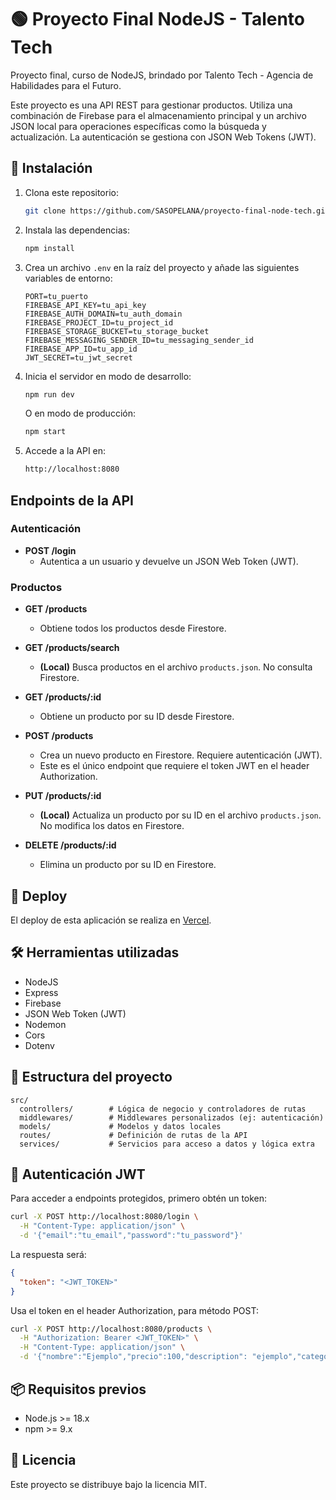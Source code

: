 # 🟢 Proyecto Final NodeJS - Talento Tech

Proyecto final, curso de NodeJS, brindado por Talento Tech - Agencia de Habilidades para el Futuro.

Este proyecto es una API REST para gestionar productos. Utiliza una combinación de Firebase para el almacenamiento principal y un archivo JSON local para operaciones específicas como la búsqueda y actualización. La autenticación se gestiona con JSON Web Tokens (JWT).

## 🚀 Instalación

1. Clona este repositorio:

    ```bash
    git clone https://github.com/SASOPELANA/proyecto-final-node-tech.git
    ```

2. Instala las dependencias:

    ```bash
    npm install
    ```

3. Crea un archivo `.env` en la raíz del proyecto y añade las siguientes variables de entorno:

    ```env
    PORT=tu_puerto
    FIREBASE_API_KEY=tu_api_key
    FIREBASE_AUTH_DOMAIN=tu_auth_domain
    FIREBASE_PROJECT_ID=tu_project_id
    FIREBASE_STORAGE_BUCKET=tu_storage_bucket
    FIREBASE_MESSAGING_SENDER_ID=tu_messaging_sender_id
    FIREBASE_APP_ID=tu_app_id
    JWT_SECRET=tu_jwt_secret
    ```

4. Inicia el servidor en modo de desarrollo:

    ```bash
    npm run dev
    ```

    O en modo de producción:

    ```bash
    npm start
    ```

5. Accede a la API en:

    ```bash
    http://localhost:8080
    ```

## Endpoints de la API

### Autenticación

- **POST /login**
  - Autentica a un usuario y devuelve un JSON Web Token (JWT).

### Productos

- **GET /products**
  - Obtiene todos los productos desde Firestore.

- **GET /products/search**
  - **(Local)** Busca productos en el archivo `products.json`. No consulta Firestore.

- **GET /products/:id**
  - Obtiene un producto por su ID desde Firestore.

- **POST /products**
  - Crea un nuevo producto en Firestore. Requiere autenticación (JWT).
  - Este es el único endpoint que requiere el token JWT en el header Authorization.

- **PUT /products/:id**
  - **(Local)** Actualiza un producto por su ID en el archivo `products.json`. No modifica los datos en Firestore.

- **DELETE /products/:id**
  - Elimina un producto por su ID en Firestore.

## 🚀 Deploy

El deploy de esta aplicación se realiza en [Vercel](https://vercel.com/).

## 🛠️ Herramientas utilizadas

- NodeJS
- Express
- Firebase
- JSON Web Token (JWT)
- Nodemon
- Cors
- Dotenv

## 📁 Estructura del proyecto

```plaintext
src/
  controllers/        # Lógica de negocio y controladores de rutas
  middlewares/        # Middlewares personalizados (ej: autenticación)
  models/             # Modelos y datos locales
  routes/             # Definición de rutas de la API
  services/           # Servicios para acceso a datos y lógica extra
```

## 🔑 Autenticación JWT

Para acceder a endpoints protegidos, primero obtén un token:

```bash
curl -X POST http://localhost:8080/login \
  -H "Content-Type: application/json" \
  -d '{"email":"tu_email","password":"tu_password"}'
```

La respuesta será:

```json
{
  "token": "<JWT_TOKEN>"
}
```

Usa el token en el header Authorization, para método POST:

```bash
curl -X POST http://localhost:8080/products \
  -H "Authorization: Bearer <JWT_TOKEN>" \
  -H "Content-Type: application/json" \
  -d '{"nombre":"Ejemplo","precio":100,"description": "ejemplo","categories": ["ejemplo1", "ejemplo2"]}'
```

## 📦 Requisitos previos

- Node.js >= 18.x
- npm >= 9.x

## 📄 Licencia

Este proyecto se distribuye bajo la licencia MIT.
